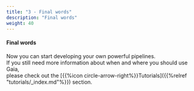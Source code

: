 ```yaml
---
title: "3 - Final words"
description: "Final words"
weight: 40
---
```


#### Final words

Now you can start developing your own powerful pipelines. <br />
If you still need more information about when and where you should use Gaia, <br />
please check out the [{{%icon circle-arrow-right%}}Tutorials]({{%relref "tutorials/_index.md"%}}) section.

